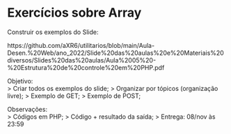 # Exercícios sobre Array

<p>Construir os exemplos do Slide:<p>
https://github.com/aXR6/utilitarios/blob/main/Aula-Desen.%20Web/ano_2022/Slide%20das%20aulas%20e%20Materiais%20diversos/Slides%20das%20aulas/Aula%2005%20-%20Estrutura%20de%20controle%20em%20PHP.pdf

<p>Objetivo:<br>
> Criar todos os exemplos do slide;
> Organizar por tópicos (organização livre);
> Exemplo de GET;
> Exemplo de POST;
<p>
<p>Observações:<br>
> Códigos em PHP;
> Código + resultado da saída;
> Entrega: 08/nov às 23:59<p>
